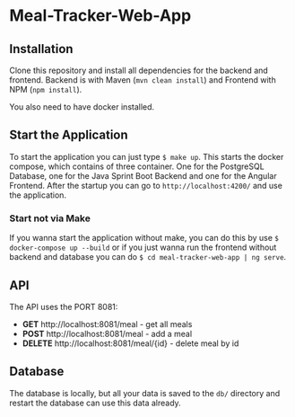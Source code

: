 # Meal-Tracker-Web-App

## Installation
Clone this repository and install all dependencies for the backend and frontend. Backend is with Maven (`mvn clean install`) and Frontend with NPM (`npm install`).

You also need to have docker installed.

## Start the Application
To start the application you can just type `$ make up`. This starts the docker compose, which contains of three container. One for the PostgreSQL Database, one for the Java Sprint Boot Backend and one for the Angular Frontend.
After the startup you can go to `http://localhost:4200/` and use the application.

### Start not via Make
If you wanna start the application without make, you can do this by use `$ docker-compose up --build` or if you just wanna run the frontend without backend and database you can do `$ cd meal-tracker-web-app | ng serve`.

## API

The API uses the PORT 8081:
- **GET** http://localhost:8081/meal - get all meals
- **POST** http://localhost:8081/meal - add a meal
- **DELETE** http://localhost:8081/meal/{id} - delete meal by id 

## Database
The database is locally, but all your data is saved to the `db/` directory and restart the database can use this data already.